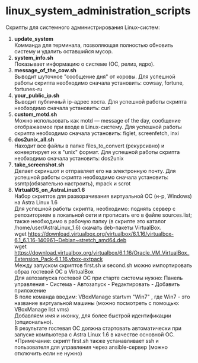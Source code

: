# linux_system_administration_scripts
Скрипты для системного администрирования Linux-систем:
1. <b>update_system</b><br>
Комманда для терминала, позволяющая полностью обновить систему и удалить оставшийся мусор. 
2. <b>system_info.sh</b><br>
Показывает информацию о системе (ОС, релиз, ядро).
3. <b>message_of_the_cow.sh</b><br>
Выводит шуточное "сообщение дня" от коровы. Для успешной работы скрипта необходимо сначала установить: cowsay, fortune, fortunes-ru
4. <b>your_public_ip.sh</b><br>
Выводит публичный ip-адрес хоста. Для успешной работы скрипта необходимо сначала установить: curl
5. <b>custom_motd.sh</b><br>
Можно использовать как motd — message of the day, сообщение отображаемое при входе в Linux-систему. Для успешной работы скрипта необходимо сначала установить: figlet, screenfetch, inxi
5. <b>dos2unix_all.sh</b><br>
Находит все файлы в папке files_to_convert (рекурсивно) и конвертирует их в "unix" формат. Для успешной работы скрипта необходимо сначала установить: dos2unix
6. <b>take_screenshot.sh</b><br>
Делает скриншот и отправляет его на электронную почту. Для успешной работы скрипта необходимо сначала установить: ssmtp(обязательно настроить), mpack и scrot
7. <b>VirtualOS_on_AstraLinux1.6</b><br>
Набор скриптов для разворачивания виртуальной ОС (н-р, Windows) на Astra Linux 1.6 <br>
Для успешной работы скрипта, необходимо: поднять сервер  c репозиторием в локальной сети и прописать его в файле sources.list; также необходимо в рабочую папку (в скрипте это каталог /home/user/AstraLinux_1.6) скачать deb-пакеты VirtualBox. <br>
wget https://download.virtualbox.org/virtualbox/6.1.16/virtualbox-6.1_6.1.16-140961~Debian~stretch_amd64.deb <br>
wget https://download.virtualbox.org/virtualbox/6.1.16/Oracle_VM_VirtualBox_Extension_Pack-6.1.16.vbox-extpack <br>
Между запуском скриптов first.sh и second.sh можно импортировать образ гостевой ОС в VirtualBox <br>
Для автозапуска гостевой ОС при старте системы нужно: Панель управления - Система - Автозапуск - Редактировать - Добавить приложение <br>
В поле команда вводим: VBoxManage startvm "Win7" , где Win7 - это название виртуальной машины (можно посмотреть с помощью: VBoxManage list vms) <br>
Добавляем имя и иконку, для более быстрой идентификации (опционально). <br>
В результате гостевая ОС должна стартовать автоматически при запуске компьютера с Astra Linux 1.6 в качестве основной ОС. <br>
*Примечание: скрипт first.sh также устанавливает ssh и пользователя для управления через ansible-сервер (можно отключить если не нужно)
